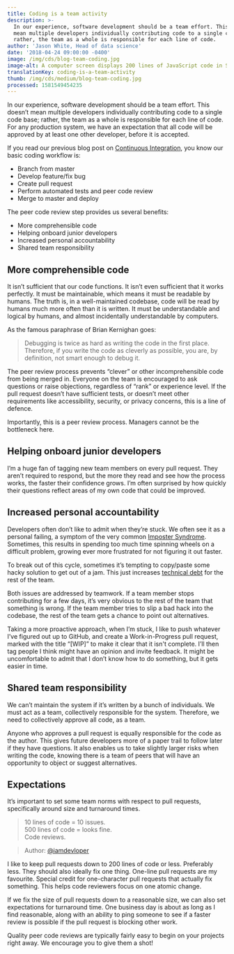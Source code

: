 ```yaml
---
title: Coding is a team activity
description: >-
  In our experience, software development should be a team effort. This doesn’t
  mean multiple developers individually contributing code to a single code base;
  rather, the team as a whole is responsible for each line of code.
author: 'Jason White, Head of data science'
date: '2018-04-24 09:00:00 -0400'
image: /img/cds/blog-team-coding.jpg
image-alt: A computer screen displays 200 lines of JavaScript code in Sublime Text.
translationKey: coding-is-a-team-activity
thumb: /img/cds/medium/blog-team-coding.jpg
processed: 1581549454235
---
```


In our experience, software development should be a team effort. This doesn’t mean multiple developers individually contributing code to a single code base; rather, the team as a whole is responsible for each line of code. For any production system, we have an expectation that all code will be approved by at least one other developer, before it is accepted.

If you read our previous blog post on [Continuous Integration](https://digital.canada.ca/2018/03/26/automated-testing-blog/), you know our basic coding workflow is:

* Branch from master
* Develop feature/fix bug
* Create pull request
* Perform automated tests and peer code review
* Merge to master and deploy

The peer code review step provides us several benefits:

* More comprehensible code
* Helping onboard junior developers
* Increased personal accountability
* Shared team responsibility

## More comprehensible code

It isn’t sufficient that our code functions. It isn’t even sufficient that it works perfectly. It must be maintainable, which means it must be readable by humans. The truth is, in a well-maintained codebase, code will be read by humans much more often than it is written. It must be understandable and logical by humans, and almost incidentally understandable by computers.

As the famous paraphrase of Brian Kernighan goes:

> Debugging is twice as hard as writing the code in the first place. Therefore, if you write the code as cleverly as possible, you are, by definition, not smart enough to debug it.

The peer review process prevents “clever” or other incomprehensible code from being merged in. Everyone on the team is encouraged to ask questions or raise objections, regardless of “rank” or experience level. If the pull request doesn’t have sufficient tests, or doesn’t meet other requirements like accessibility, security, or privacy concerns, this is a line of defence.

Importantly, this is a peer review process. Managers cannot be the bottleneck here.

## Helping onboard junior developers

I’m a huge fan of tagging new team members on every pull request. They aren’t required to respond, but the more they read and see how the process works, the faster their confidence grows. I’m often surprised by how quickly their questions reflect areas of my own code that could be improved.

## Increased personal accountability

Developers often don’t like to admit when they’re stuck. We often see it as a personal failing, a symptom of the very common [Imposter Syndrome](https://en.wikipedia.org/wiki/Impostor_syndrome). Sometimes, this results in spending too much time spinning wheels on a difficult problem, growing ever more frustrated for not figuring it out faster.

To break out of this cycle, sometimes it’s tempting to copy/paste some hacky solution to get out of a jam. This just increases [technical debt](https://en.wikipedia.org/wiki/Technical_debt) for the rest of the team.

Both issues are addressed by teamwork. If a team member stops contributing for a few days, it’s very obvious to the rest of the team that something is wrong. If the team member tries to slip a bad hack into the codebase, the rest of the team gets a chance to point out alternatives.

Taking a more proactive approach, when I’m stuck, I like to push whatever I’ve figured out up to GitHub, and create a Work-in-Progress pull request, marked with the title “[WIP]” to make it clear that it isn't complete. I’ll then tag people I think might have an opinion and invite feedback. It might be uncomfortable to admit that I don’t know how to do something, but it gets easier in time.

## Shared team responsibility

We can’t maintain the system if it’s written by a bunch of individuals. We must act as a team, collectively responsible for the system. Therefore, we need to collectively approve all code, as a team.

Anyone who approves a pull request is equally responsible for the code as the author. This gives future developers more of a paper trail to follow later if they have questions. It also enables us to take slightly larger risks when writing the code, knowing there is a team of peers that will have an opportunity to object or suggest alternatives.

## Expectations

It’s important to set some team norms with respect to pull requests, specifically around size and turnaround times.

> 10 lines of code = 10 issues.  
> 500 lines of code = looks fine.  
> Code reviews.

> Author: [@iamdevloper](https://twitter.com/iamdevloper/status/397664295875805184)

I like to keep pull requests down to 200 lines of code or less. Preferably less. They should also ideally fix one thing. One-line pull requests are my favourite. Special credit for one-character pull requests that actually fix something. This helps code reviewers focus on one atomic change.

If we fix the size of pull requests down to a reasonable size, we can also set expectations for turnaround time. One business day is about as long as I find reasonable, along with an ability to ping someone to see if a faster review is possible if the pull request is blocking other work.

Quality peer code reviews are typically fairly easy to begin on your projects right away. We encourage you to give them a shot!



